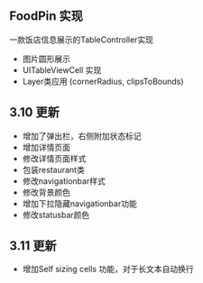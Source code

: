 ## FoodPin 实现

一款饭店信息展示的TableController实现

* 图片圆形展示
* UITableViewCell 实现
* Layer类应用  (cornerRadius, clipsToBounds)

## 3.10 更新

* 增加了弹出栏，右侧附加状态标记
* 增加详情页面
* 修改详情页面样式
* 包装restaurant类
* 修改navigationbar样式
* 修改背景颜色
* 增加下拉隐藏navigationbar功能
* 修改statusbar颜色

## 3.11 更新

* 增加Self sizing cells 功能，对于长文本自动换行